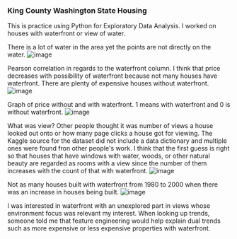 ### King County Washington State Housing 

This is practice using Python for Exploratory Data Analysis. I worked on houses with waterfront  or view of water.

There is a lot of water in the area yet the points are not directly on the water.
![image](https://user-images.githubusercontent.com/66132013/195213665-912d7980-9aef-4378-ba6a-797a9b5ac1d5.png)

Pearson correlation in regards to the waterfront column. I think that price decreases with possibility of waterfront because not many houses have waterfront. There are plenty of expensive houses without waterfront. 
![image](https://user-images.githubusercontent.com/66132013/195212669-1423840e-7070-4de9-b7f1-2dd9e0d58c09.png)

Graph of price without and with waterfront. 1 means with waterfront and 0 is without waterfront.
![image](https://user-images.githubusercontent.com/66132013/195212809-9cc2f34d-52ab-4f5c-9565-724e03f7ca50.png)

What was view? Other people thought it was number of views a house looked out onto or how many page clicks a house got for viewing. The Kaggle source for the dataset did not include a data dictionary and multiple ones were found fron other people's work. I think that the first guess is right so that houses that have windows with water, woods, or other natural beauty are regarded as rooms with a view since the number of them increases with the count of that with waterfront.
![image](https://user-images.githubusercontent.com/66132013/195213132-72ecef59-2f12-4ec8-8c22-ae4d35323b84.png)

Not as many houses built with waterfront from 1980 to 2000 when there was an increase in houses being built.
![image](https://user-images.githubusercontent.com/66132013/195214532-bf97746c-39f9-4782-b3a3-ece5c3c1b9d4.png)

I was interested in waterfront with an unexplored part in views whose environment focus was relevant my interest. When looking up trends, someone told me that feature engineering would help explain dual trends such as more expensive or less expensive properties with waterfront.
